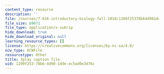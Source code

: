 ```yaml
---
content_type: resource
description: ''
file: /courses/7-016-introductory-biology-fall-2018/1209f25378b64d901ddeec5ad0e3d76c_Ao-r2nsib_Y.srt
file_size: 69671
file_type: application/x-subrip
hide_download: true
hide_download_original: null
learning_resource_types: []
license: https://creativecommons.org/licenses/by-nc-sa/4.0/
ocw_type: OCWFile
resourcetype: Other
title: 3play caption file
uid: 1209f253-78b6-4d90-1dde-ec5ad0e3d76c
---
```

